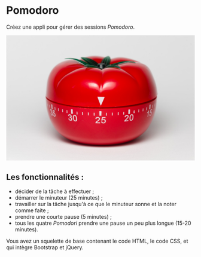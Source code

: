 # Pomodoro

Créez une appli pour gérer des sessions _Pomodoro_.

![Pomodoro Timer](pomodoro.jpg)

## Les fonctionnalités :

* décider de la tâche à effectuer ;
* démarrer le minuteur (25 minutes) ;
* travailler sur la tâche jusqu'à ce que le minuteur sonne et la noter comme faite ;
* prendre une courte pause (5 minutes) ;
* tous les quatre _Pomodori_ prendre une pause un peu plus longue (15-20 minutes).

Vous avez un squelette de base contenant le code HTML, le code CSS, et qui intègre Bootstrap et jQuery.
